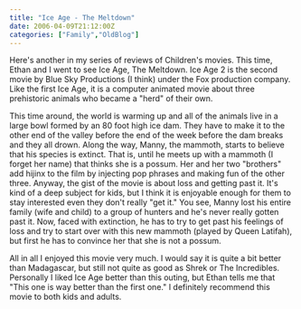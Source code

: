 ```yaml
---
title: "Ice Age - The Meltdown"
date: 2006-04-09T21:12:00Z
categories: ["Family","OldBlog"]
---
```


Here's another in my series of reviews of Children's movies.  This time, Ethan and I went to see Ice Age, The Meltdown.  Ice Age 2 is the second movie by Blue Sky Productions (I think) under the Fox production company.  Like the first Ice Age, it is a computer animated movie about three prehistoric animals who became a "herd" of their own.

This time around, the world is warming up and all of the animals live in a large bowl formed by an 80 foot high ice dam.  They have to make it to the other end of the valley before the end of the week before the dam breaks and they all drown.  Along the way, Manny, the mammoth, starts to believe that his species is extinct.  That is, until he meets up with a mammoth (I forget her name) that thinks she is a possum.  Her and her two "brothers" add hijinx to the film by injecting pop phrases and making fun of the other three.  Anyway, the gist of the movie is about loss and getting past it.  It's kind of a deep subject for kids, but I think it is enjoyable enough for them to stay interested even they don't really "get it."  You see, Manny lost his entire family (wife and child) to a group of hunters and he's never really gotten past it.  Now, faced with extinction, he has to try to get past his feelings of loss and try to start over with this new mammoth (played by Queen Latifah), but first he has to convince her that she is not a possum.

All in all I enjoyed this movie very much.  I would say it is quite a bit better than Madagascar, but still not quite as good as Shrek or The Incredibles.  Personally I liked Ice Age better than this outing, but Ethan tells me that "This one is way better than the first one."  I definitely recommend this movie to both kids and adults.
